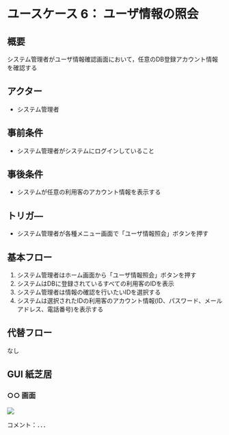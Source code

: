 # ユースケース 6： ユーザ情報の照会

## 概要

システム管理者がユーザ情報確認画面において，任意のDB登録アカウント情報を確認する

## アクター

- システム管理者

## 事前条件

- システム管理者がシステムにログインしていること

## 事後条件

- システムが任意の利用客のアカウント情報を表示する

## トリガ―

- システム管理者が各種メニュー画面で「ユーザ情報照会」ボタンを押す

## 基本フロー

1. システム管理者はホーム画面から「ユーザ情報照会」ボタンを押す
2. システムはDBに登録されているすべての利用客のIDを表示
3. システム管理者は情報の確認を行いたいIDを選択する
4. システムは選択されたIDの利用客のアカウント情報(ID、パスワード、メールアドレス、電話番号)を表示する

## 代替フロー

なし

## GUI 紙芝居

### ○○ 画面

<img src="gamen1.png">

コメント：．．．

